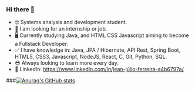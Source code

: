 ### Hi there 👋

<!--
**Jeanjulio96/Jeanjulio96** is a ✨ _special_ ✨ repository because its `README.md` (this file) appears on your GitHub profile.-->

+ 🤓 Systems analysis and development student.
+ 🌱 I am looking for an internship or job.
+ 🖥️ Currently studying Java, and HTML CSS Javascript aiming to become a Fullstack Developer.
+ ✅ I have knowledge in: Java, JPA / Hibernate, API Rest, Spring Boot, HTML5, CSS3, Javascript, NodeJS, React, C, Git, Python, SQL.
+ 😎 Always looking to learn more every day.
+ 🔗 LinkedIn: https://www.linkedin.com/in/jean-júlio-ferreira-a4b6797a/

###[![Anurag's GitHub stats](https://github-readme-stats.vercel.app/api?username=Jeamjulio96)](https://github.com/anuraghazra/github-readme-stats)

